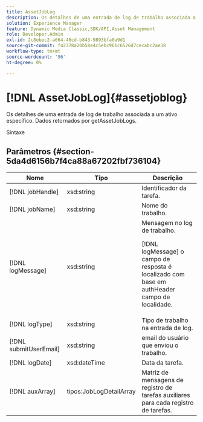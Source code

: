 ```yaml
---
title: AssetJobLog
description: Os detalhes de uma entrada de log de trabalho associada a um ativo específico. Dados retornados por getAssetJobLogs.
solution: Experience Manager
feature: Dynamic Media Classic,SDK/API,Asset Management
role: Developer,Admin
exl-id: 2c8ebec2-a664-46cd-b843-9893bfa0a9d1
source-git-commit: f42378a20b58e4c5ebc961c6526d7cecabc2ae38
workflow-type: tm+mt
source-wordcount: '96'
ht-degree: 0%

---
```


# [!DNL AssetJobLog]{#assetjoblog}

Os detalhes de uma entrada de log de trabalho associada a um ativo específico. Dados retornados por getAssetJobLogs.

Sintaxe

## Parâmetros {#section-5da4d6156b7f4ca88a67202fbf736104}

<table id="table_7BC785BC95EA43D582D1B2289FF3130D"> 
 <thead> 
  <tr> 
   <th colname="col1" class="entry"> Nome </th> 
   <th colname="col2" class="entry"> Tipo </th> 
   <th colname="col3" class="entry"> Descrição </th> 
  </tr> 
 </thead>
 <tbody> 
  <tr> 
   <td colname="col1"> <span class="codeph"> <span class="varname"> [!DNL jobHandle]</span> </span> </td> 
   <td colname="col2"> <span class="codeph"> xsd:string</span> </td> 
   <td colname="col3"> Identificador da tarefa. </td> 
  </tr> 
  <tr> 
   <td colname="col1"> <span class="codeph"> <span class="varname"> [!DNL jobName]</span> </span> </td> 
   <td colname="col2"> <span class="codeph"> xsd:string</span> </td> 
   <td colname="col3"> Nome do trabalho. </td> 
  </tr> 
  <tr> 
   <td colname="col1"> <span class="codeph"> <span class="varname"> [!DNL logMessage]</span> </span> </td> 
   <td colname="col2"> <span class="codeph"> xsd:string</span> </td> 
   <td colname="col3">Mensagem no log de trabalho. <p><span class="codeph"> [!DNL logMessage]</span> o campo de resposta é localizado com base em <span class="codeph"> authHeader</span> campo de localidade. </p></td> 
  </tr> 
  <tr> 
   <td colname="col1"> <span class="codeph"> <span class="varname"> [!DNL logType]</span> </span> </td> 
   <td colname="col2"> <span class="codeph"> xsd:string</span> </td> 
   <td colname="col3"> Tipo de trabalho na entrada de log. </td> 
  </tr> 
  <tr> 
   <td colname="col1"> <span class="codeph"> <span class="varname"> [!DNL submitUserEmail]</span> </span> </td> 
   <td colname="col2"> <span class="codeph"> xsd:string</span> </td> 
   <td colname="col3"> email do usuário que enviou o trabalho. </td> 
  </tr> 
  <tr> 
   <td colname="col1"> <span class="codeph"> <span class="varname"> [!DNL logDate]</span> </span> </td> 
   <td colname="col2"> <span class="codeph"> xsd:dateTime</span> </td> 
   <td colname="col3"> Data da tarefa. </td> 
  </tr> 
  <tr> 
   <td colname="col1"> <span class="codeph"> <span class="varname"> [!DNL auxArray]</span> </span> </td> 
   <td colname="col2"> <span class="codeph"> tipos:JobLogDetailArray</span> </td> 
   <td colname="col3"> Matriz de mensagens de registro de tarefas auxiliares para cada registro de tarefas. </td> 
  </tr> 
 </tbody> 
</table>
